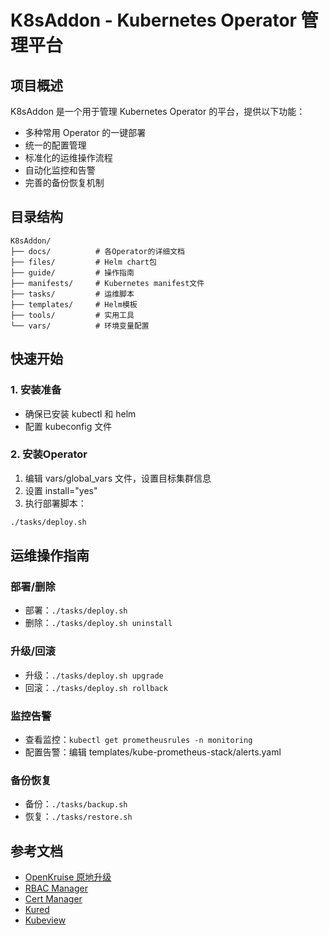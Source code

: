 # K8sAddon - Kubernetes Operator 管理平台

## 项目概述
K8sAddon 是一个用于管理 Kubernetes Operator 的平台，提供以下功能：
- 多种常用 Operator 的一键部署
- 统一的配置管理
- 标准化的运维操作流程
- 自动化监控和告警
- 完善的备份恢复机制

## 目录结构
```
K8sAddon/
├── docs/          # 各Operator的详细文档
├── files/         # Helm chart包
├── guide/         # 操作指南
├── manifests/     # Kubernetes manifest文件
├── tasks/         # 运维脚本
├── templates/     # Helm模板
├── tools/         # 实用工具
└── vars/          # 环境变量配置
```

## 快速开始

### 1. 安装准备
- 确保已安装 kubectl 和 helm
- 配置 kubeconfig 文件

### 2. 安装Operator
1. 编辑 vars/global_vars 文件，设置目标集群信息
2. 设置 install="yes"
3. 执行部署脚本：
```bash
./tasks/deploy.sh
```

## 运维操作指南

### 部署/删除
- 部署：`./tasks/deploy.sh`
- 删除：`./tasks/deploy.sh uninstall`

### 升级/回滚  
- 升级：`./tasks/deploy.sh upgrade`
- 回滚：`./tasks/deploy.sh rollback`

### 监控告警
- 查看监控：`kubectl get prometheusrules -n monitoring`
- 配置告警：编辑 templates/kube-prometheus-stack/alerts.yaml

### 备份恢复
- 备份：`./tasks/backup.sh`
- 恢复：`./tasks/restore.sh`

## 参考文档
- [OpenKruise 原地升级](https://openkruise.io/zh/docs/)
- [RBAC Manager](https://rbac-manager.docs.fairwinds.com/)
- [Cert Manager](https://cert-manager.io/)
- [Kured](https://github.com/kubereboot/kured)
- [Kubeview](https://github.com/benc-uk/kubeview)
